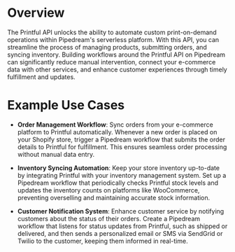 # Overview

The Printful API unlocks the ability to automate custom print-on-demand operations within Pipedream's serverless platform. With this API, you can streamline the process of managing products, submitting orders, and syncing inventory. Building workflows around the Printful API on Pipedream can significantly reduce manual intervention, connect your e-commerce data with other services, and enhance customer experiences through timely fulfillment and updates.

# Example Use Cases

- **Order Management Workflow**: Sync orders from your e-commerce platform to Printful automatically. Whenever a new order is placed on your Shopify store, trigger a Pipedream workflow that submits the order details to Printful for fulfillment. This ensures seamless order processing without manual data entry.

- **Inventory Syncing Automation**: Keep your store inventory up-to-date by integrating Printful with your inventory management system. Set up a Pipedream workflow that periodically checks Printful stock levels and updates the inventory counts on platforms like WooCommerce, preventing overselling and maintaining accurate stock information.

- **Customer Notification System**: Enhance customer service by notifying customers about the status of their orders. Create a Pipedream workflow that listens for status updates from Printful, such as shipped or delivered, and then sends a personalized email or SMS via SendGrid or Twilio to the customer, keeping them informed in real-time.
